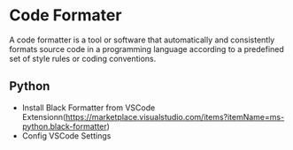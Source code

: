 # Code Formater

A code formatter is a tool or software that automatically and consistently formats source code in a programming language according to a predefined set of style rules or coding conventions.

## Python 

- Install Black Formatter from VSCode Extensionn(https://marketplace.visualstudio.com/items?itemName=ms-python.black-formatter)
- Config VSCode Settings
